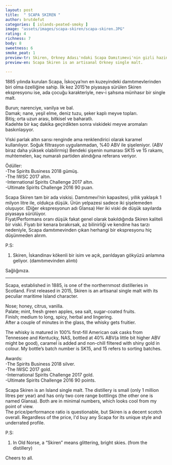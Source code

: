 ```yaml
---
layout: post
title:  " SCAPA SKIREN "
author: brutdefut
categories: [ islands-peated-smoky ]
image: "assets/images/scapa-skiren/scapa-skiren.JPG"
rating: 4
richness: 7
body: 8
sweetness: 6
smoke_peat: 1
preview-tr: Skiren, Orkney Adası'ndaki Scapa Damıtımevi'nin gizli hazinelerinden.                     
preview-en: Scapa Skiren is an artisanal Orkney single malt.                 
     
---
```


1885 yılında kurulan Scapa, İskoçya’nın en kuzeyindeki damıtımevlerinden biri olma özelliğine sahip. İlk kez 2015’te piyasaya sürülen Skiren ekspresyonu ise, ada çocuğu karakteriyle, nev-i şahsına münhasır bir single malt.  

Burun; narenciye, vanilya ve bal.   
Damak; nane, yeşil elme, deniz tuzu, şeker kaplı meyve topları.   
Bitiş; orta uzun arası, bitkisel ve baharatlı.    
Kadehte bir kaç dakika geçirdikten sonra viskideki meyve aromaları baskınlaşıyor.    

Viski parlak altın sarısı renginde ama renklendirici olarak karamel kullanılıyor. Soğuk filtrasyon uygulanmadan, %40 ABV ile şişeleniyor. (ABV biraz daha yüksek olabilirmiş) Bendeki şişenin numarası SK15 ve 15 rakamı, muhtemelen, kaç numaralı partiden alındığına referans veriyor.  

Ödüller:    
-The Spirits Business 2018 gümüş.    
-The IWSC 2017 altın.  
-International Spirits Challenge 2017 altın.   
-Ultimate Spirits Challenge 2016 90 puan.    

Scapa Skiren tam bir ada viskisi. Damıtımevi’nin kapasitesi, yıllık yaklaşık 1 milyon litre ile, oldukça düşük. Ürün yelpazesi sadece iki şişelemeden oluşuyor. (Diğer ekspresyonun adı Glansa) Her iki viski de düşük sayılarda piyasaya sürülüyor.  
Fiyat/Performans oranı düşük fakat genel olarak bakıldığında Skiren kaliteli bir viski. Fiyatı bir kenara bırakırsak, az bilinirliği ve kendine has tarzı nedeniyle, Scapa damıtımevinden çıkan herhangi bir ekspresyonu hiç düşünmeden alırım.  

P.S:   
1. Skiren, İskandinav kökenli bir isim ve açık, parıldayan gökyüzü anlamına geliyor. (damıtımevinden alıntı)  

Sağlığınıza.  

-----------------------------------------------

<p id="english"></p>

Scapa, established in 1885, is one of the northernmost distilleries in Scotland. First released in 2015, Skiren is an artisanal single malt with its peculiar maritime Island character.  

Nose; honey, citrus, vanilla.  
Palate; mint, fresh green apples, sea salt, sugar-coated fruits.   
Finish; medium to long, spicy, herbal and lingering.     
After a couple of minutes in the glass, the whisky gets fruitier.  

The whisky is matured in 100% first-fill American oak casks from Tennessee and Kentucky, NAS, bottled at 40% ABV(a little bit higher ABV might be good), caramel is added and non-chill filtered with shiny gold in colour. My bottle’s batch number is SK15, and 15 refers to sorting batches.   

Awards:    
-The Spirits Business 2018 silver.    
-The IWSC 2017 gold.  
-International Spirits Challenge 2017 gold.   
-Ultimate Spirits Challenge 2016 90 points.    

Scapa Skiren is an Island single malt. The distillery is small (only 1 million litres per year) and has only two core range bottlings (the other one is named Glansa). Both are in minimal numbers, which looks cool from my point of view.  
The price/performance ratio is questionable, but Skiren is a decent scotch overall. Regardless of the price, I'd buy any Scapa for its unique style and underrated profile.  

P.S:   
1. In Old Norse, a “Skiren” means glittering, bright skies. (from the distillery)    

Cheers to all.  
 


  

